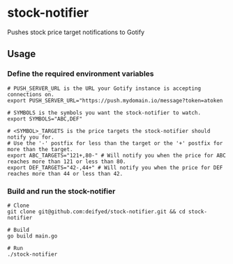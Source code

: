 # stock-notifier
Pushes stock price target notifications to Gotify

## Usage

### Define the required environment variables
```shell
# PUSH_SERVER_URL is the URL your Gotify instance is accepting connections on.
export PUSH_SERVER_URL="https://push.mydomain.io/message?token=atoken

# SYMBOLS is the symbols you want the stock-notifier to watch.
export SYMBOLS="ABC,DEF"

# <SYMBOL>_TARGETS is the price targets the stock-notifier should notify you for. 
# Use the '-' postfix for less than the target or the '+' postfix for more than the target.
export ABC_TARGETS="121+,80-" # Will notify you when the price for ABC reaches more than 121 or less than 80.
export DEF_TARGETS="42-,44+" # Will notify you when the price for DEF reaches more than 44 or less than 42.
```

### Build and run the stock-notifier
```shell
# Clone
git clone git@github.com:deifyed/stock-notifier.git && cd stock-notifier

# Build
go build main.go

# Run
./stock-notifier
```
